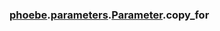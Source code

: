 ### [phoebe](phoebe.md).[parameters](phoebe.parameters.md).[Parameter](phoebe.parameters.Parameter.md).copy_for



        

